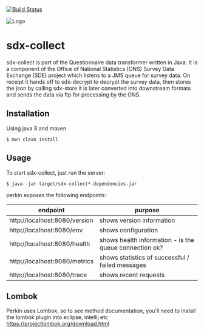 [![Build Status](https://travis-ci.org/ONSdigital/perkin.svg?branch=master)](https://travis-ci.org/ONSdigital/sdx-collect)

![Logo](http://www.80snostalgia.com/files/fluperkins.jpg)

# sdx-collect
sdx-collect is part of the Questionnaire data transformer written in Java. It is a component of the Office of National Statistics (ONS) Survey Data Exchange (SDE) project which listens to a JMS queue for survey data.
On receipt it hands off to sdx-decrypt to decrypt the survey data, then stores the json by calling sdx-store it is later converted into downstream formats and sends the data via ftp for processing by the ONS.

## Installation

Using java 8 and maven

    $ mvn clean install

## Usage

To start sdx-collect, just run the server:

    $ java -jar target/sdx-collect*-dependencies.jar

perkin exposes the following endpoints:

| endpoint                      | purpose                                                |
|-------------------------------|--------------------------------------------------------|
| http://localhost:8080/version | shows version information                              |
| http://localhost:8080/env     | shows configuration                                    |
| http://localhost:8080/health  | shows health information - is the queue connection ok? |
| http://localhost:8080/metrics | shows statistics of successful / failed messages       |
| http://localhost:8080/trace   | shows recent requests                                  |

## Lombok

Perkin uses Lombok, so to see method documentation, you'll need to install the lombok plugin into eclipse, intellij etc
https://projectlombok.org/download.html

